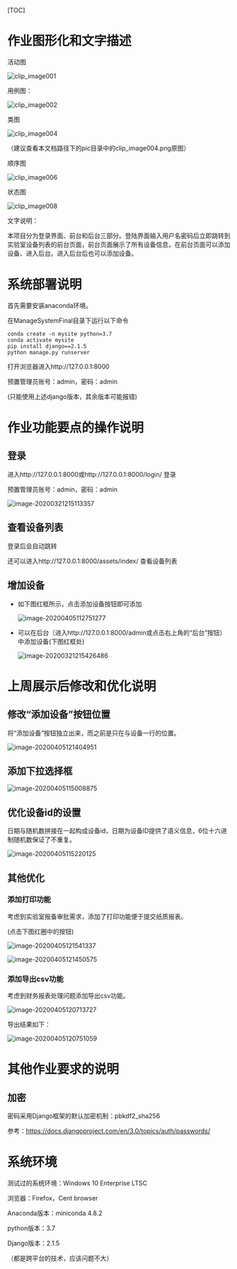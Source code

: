 [TOC]

# 作业图形化和文字描述

活动图

![clip_image001](pic/clip_image001.png)

用例图：

![clip_image002](pic/clip_image002.png)

类图

![clip_image004](pic/clip_image004.png)

（建议查看本文档路径下的pic目录中的clip_image004.png原图）

顺序图

![clip_image006](pic/clip_image006.png)

状态图

![clip_image008](pic/clip_image008.png)

文字说明：

本项目分为登录界面、前台和后台三部分。登陆界面输入用户名密码后立即跳转到实验室设备列表的前台页面，前台页面展示了所有设备信息，在前台页面可以添加设备、进入后台。进入后台后也可以添加设备。

# 系统部署说明

首先需要安装anaconda环境。

在ManageSystemFinal目录下运行以下命令

```
conda create -n mysite python=3.7
conda activate mysite
pip install django==2.1.5
python manage.py runserver
```

打开浏览器进入http://127.0.0.1:8000

预置管理员账号：admin，密码：admin

(只能使用上述django版本，其余版本可能报错)

# 作业功能要点的操作说明

## 登录

进入http://127.0.0.1:8000或http://127.0.0.1:8000/login/ 登录

预置管理员账号：admin，密码：admin

![image-20200321215113357](C:\Users\gz\AppData\Roaming\Typora\typora-user-images\image-20200321215113357.png)

## 查看设备列表

登录后会自动跳转

还可以进入http://127.0.0.1:8000/assets/index/ 查看设备列表

## 增加设备

- 如下图红框所示，点击添加设备按钮即可添加

  ![image-20200405112751277](C:\Users\gz\AppData\Roaming\Typora\typora-user-images\image-20200405112751277.png)

- 可以在后台（进入http://127.0.0.1:8000/admin或点击右上角的“后台”按钮）中添加设备(下图红框处)

  ![image-20200321215426486](C:\Users\gz\AppData\Roaming\Typora\typora-user-images\image-20200321215426486.png)

# 上周展示后修改和优化说明

## 修改“添加设备”按钮位置

将“添加设备”按钮独立出来，而之前是只在与设备一行的位置。

![image-20200405121404951](C:\Users\gz\AppData\Roaming\Typora\typora-user-images\image-20200405121404951.png)

## 添加下拉选择框

![image-20200405115008875](C:\Users\gz\AppData\Roaming\Typora\typora-user-images\image-20200405115008875.png)

## 优化设备id的设置

日期与随机数拼接在一起构成设备id，日期为设备ID提供了语义信息，6位十六进制随机数保证了不重复。

![image-20200405115220125](C:\Users\gz\AppData\Roaming\Typora\typora-user-images\image-20200405115220125.png)

## 其他优化

### 添加打印功能

考虑到实验室报备审批需求，添加了打印功能便于提交纸质报表。

(点击下图红圈中的按钮)

![image-20200405121541337](C:\Users\gz\AppData\Roaming\Typora\typora-user-images\image-20200405121541337.png)

![image-20200405121450575](C:\Users\gz\AppData\Roaming\Typora\typora-user-images\image-20200405121450575.png)

### 添加导出csv功能

考虑到财务报表处理问题添加导出csv功能。

![image-20200405120713727](C:\Users\gz\AppData\Roaming\Typora\typora-user-images\image-20200405120713727.png)

导出结果如下：

![image-20200405120751059](C:\Users\gz\AppData\Roaming\Typora\typora-user-images\image-20200405120751059.png)

# 其他作业要求的说明

## 加密

密码采用Django框架的默认加密机制：pbkdf2_sha256

参考：https://docs.djangoproject.com/en/3.0/topics/auth/passwords/

# 系统环境

测试过的系统环境：Windows 10 Enterprise LTSC

浏览器：Firefox，Cent browser

Anaconda版本：miniconda 4.8.2

python版本：3.7

Django版本：2.1.5

（都是跨平台的技术，应该问题不大）

